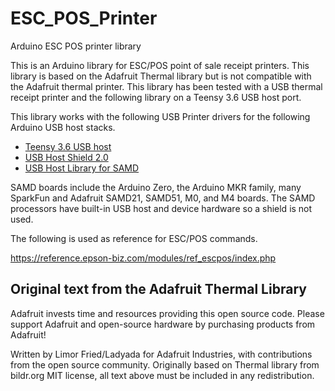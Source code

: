 # ESC_POS_Printer
Arduino ESC POS printer library

This is an Arduino library for ESC/POS point of sale receipt printers. This
library is based on the Adafruit Thermal library but is not compatible with the
Adafruit thermal printer. This library has been tested with a USB thermal
receipt printer and the following library on a Teensy 3.6 USB host port.

This library works with the following USB Printer drivers for the following
Arduino USB host stacks.

* [Teensy 3.6 USB host](https://github.com/gdsports/USBPrinter_t36)
* [USB Host Shield 2.0](https://github.com/gdsports/USBPrinter_uhs2)
* [USB Host Library for SAMD](https://github.com/gdsports/USBPrinter_uhls)

SAMD boards include the Arduino Zero, the Arduino MKR family, many SparkFun
and Adafruit SAMD21, SAMD51, M0, and M4 boards. The SAMD processors have
built-in USB host and device hardware so a shield is not used.

The following is used as reference for ESC/POS commands.

https://reference.epson-biz.com/modules/ref_escpos/index.php

## Original text from the Adafruit Thermal Library

Adafruit invests time and resources providing this open source code.  Please
support Adafruit and open-source hardware by purchasing products from Adafruit!

Written by Limor Fried/Ladyada for Adafruit Industries, with contributions from
the open source community.  Originally based on Thermal library from bildr.org
MIT license, all text above must be included in any redistribution.
